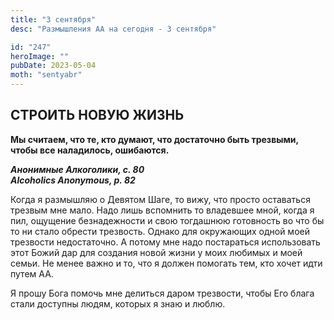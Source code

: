 ```yaml
---
title: "3 сентября"
desc: "Размышления АА на сегодня - 3 сентября"

id: "247"
heroImage: ""
pubDate: 2023-05-04
moth: "sentyabr"
---
```


## СТРОИТЬ НОВУЮ ЖИЗНЬ

**Мы считаем, что те, кто думают, что достаточно быть трезвыми, чтобы все
наладилось, ошибаются.**

**_Анонимные Алкоголики, с. 80  
Alcoholics Anonymous, p. 82_**

Когда я размышляю о Девятом Шаге, то вижу, что просто оставаться трезвым мне
мало. Надо лишь вспомнить то владевшее мной, когда я пил, ощущение
безнадежности и свою тогдашнюю готовность во что бы то ни стало обрести
трезвость. Однако для окружающих одной моей трезвости недостаточно. А потому
мне надо постараться использовать этот Божий дар для создания новой жизни у
моих любимых и моей семьи. Не менее важно и то, что я должен помогать тем, кто
хочет идти путем АА.

Я прошу Бога помочь мне делиться даром трезвости, чтобы Его блага стали
доступны людям, которых я знаю и люблю.
